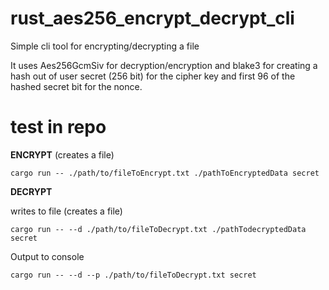 # rust_aes256_encrypt_decrypt_cli
Simple cli tool for encrypting/decrypting a file

It uses Aes256GcmSiv for decryption/encryption and blake3 for creating a hash out of user secret (256 bit) for the cipher key
and first 96 of the hashed secret bit for the nonce.

# test in repo

**ENCRYPT**
(creates a file)
```
cargo run -- ./path/to/fileToEncrypt.txt ./pathToEncryptedData secret
```


**DECRYPT**

writes to file (creates a file)

```
cargo run -- --d ./path/to/fileToDecrypt.txt ./pathTodecryptedData secret
```

Output to console

```
cargo run -- --d --p ./path/to/fileToDecrypt.txt secret
```
